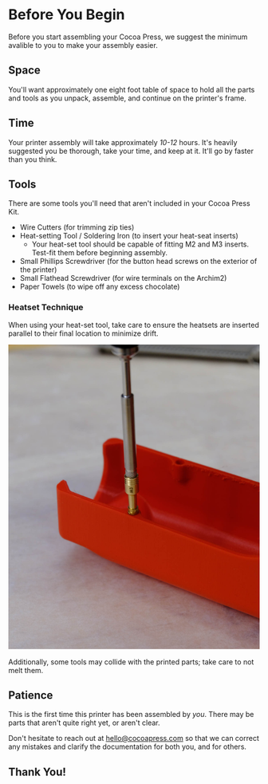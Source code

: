 # Before You Begin

Before you start assembling your Cocoa Press, we suggest the minimum avalible to you to make your assembly easier.

## Space

You'll want approximately one eight foot table of space to hold all the parts and tools as you unpack, assemble, and continue on the printer's frame.

## Time

Your printer assembly will take approximately *10-12* hours.  It's heavily suggested you be thorough, take your time, and keep at it.  It'll go by faster than you think.

## Tools

There are some tools you'll need that aren't included in your Cocoa Press Kit.

- Wire Cutters (for trimming zip ties)
- Heat-setting Tool / Soldering Iron (to insert your heat-seat inserts)
    - Your heat-set tool should be capable of fitting M2 and M3 inserts. Test-fit them before beginning assembly.
- Small Phillips Screwdriver (for the button head screws on the exterior of the printer)
- Small Flathead Screwdriver (for wire terminals on the Archim2) 
- Paper Towels (to wipe off any excess chocolate)

### Heatset Technique

When using your heat-set tool, take care to ensure the heatsets are inserted parallel to their final location to minimize drift.  

![](../img/assembly/heatset_technique.jpg)

Additionally, some tools may collide with the printed parts; take care to not melt them.

## Patience

This is the first time this printer has been assembled by *you*.  There may be parts that aren't quite right yet, or aren't clear.  

Don't hesitate to reach out at hello@cocoapress.com so that we can correct any mistakes and clarify the documentation for both you, and for others.

## Thank You!